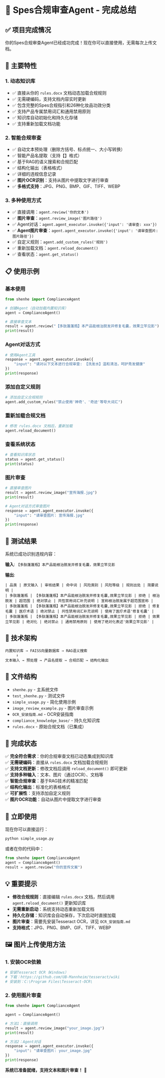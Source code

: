 # 🎉 Spes合规审查Agent - 完成总结

## ✅ 项目完成情况

你的Spes合规审查Agent已经成功完成！现在你可以直接使用，无需每次上传文档。

## 🚀 主要特性

### 1. **动态知识库**
- ✅ 直接从你的 `rules.docx` 文档动态加载合规规则
- ✅ 无需硬编码，支持文档内容实时更新
- ✅ 包含完整的Spes合规指引和26种化妆品功效分类
- ✅ 支持产品专属禁用词汇和通用禁用原则
- ✅ 知识库自动初始化和持久化存储
- ✅ 支持重新加载文档功能

### 2. **智能合规审查**
- ✅ 自动文本预处理（删除方括号、标点统一、大小写转换）
- ✅ 智能产品名提取（支持【】格式）
- ✅ 基于RAG的语义搜索和合规匹配
- ✅ 结构化输出（表格格式）
- ✅ 详细的违规信息记录
- ✅ **图片OCR识别**：支持从图片中提取文字进行审查
- ✅ **多格式支持**：JPG、PNG、BMP、GIF、TIFF、WEBP

### 3. **多种使用方式**
- ✅ 直接调用：`agent.review('你的文本')`
- ✅ **图片审查**：`agent.review_image('图片路径')`
- ✅ Agent对话：`agent.agent_executor.invoke({'input': '请审查: xxx'})`
- ✅ **Agent图片审查**：`agent.agent_executor.invoke({'input': '请审查图片: 图片路径'})`
- ✅ 自定义规则：`agent.add_custom_rules('规则')`
- ✅ 重新加载文档：`agent.reload_document()`
- ✅ 查看状态：`agent.get_status()`

## 📋 使用示例

### 基本使用
```python
from shenhe import ComplianceAgent

# 创建Agent（自动加载内置知识库）
agent = ComplianceAgent()

# 直接审查文本
result = agent.review("【多肽蓬蓬瓶】本产品能根治脱发并修复毛囊，效果立竿见影")
print(result)
```

### Agent对话方式
```python
# 使用Agent工具
response = agent.agent_executor.invoke({
    "input": "请对以下文本进行合规审查: 【洗发水】温和清洁，呵护秀发健康"
})
print(response)
```

### 添加自定义规则
```python
# 添加自定义合规规则
agent.add_custom_rules("禁止使用'神奇'、'奇迹'等夸大词汇")
```

### 重新加载合规文档
```python
# 修改 rules.docx 文档后，重新加载
agent.reload_document()
```

### 查看系统状态
```python
# 查看知识库状态
status = agent.get_status()
print(status)
```

### 图片审查
```python
# 直接审查图片
result = agent.review_image("宣传海报.jpg")
print(result)

# Agent对话方式审查图片
response = agent.agent_executor.invoke({
    "input": "请审查图片: 宣传海报.jpg"
})
print(response)
```

## 🎯 测试结果

系统已成功识别违规内容：

**输入**: `【多肽蓬蓬瓶】本产品能根治脱发并修复毛囊，效果立竿见影`

**输出**:
```
| 品类 | 原文输入 | 审核结果 | 命中词 | 风险类别 | 风险等级 | 规则出处 | 简要说明 |
| 多肽蓬蓬瓶 | 【多肽蓬蓬瓶】本产品能根治脱发并修复毛囊,效果立竿见影 | 拒绝 | 根治脱发 | 超范围 | 绝对禁止 | 共性禁用词汇补充说明 | 宣称根治脱发属于超范围宣称 |
| 多肽蓬蓬瓶 | 【多肽蓬蓬瓶】本产品能根治脱发并修复毛囊,效果立竿见影 | 拒绝 | 修复毛囊 | 医疗术语 | 绝对禁止 | 共性禁用词汇补充说明 | 使用了医疗术语'修复毛囊' |
| 多肽蓬蓬瓶 | 【多肽蓬蓬瓶】本产品能根治脱发并修复毛囊,效果立竿见影 | 拒绝 | 效果立竿见影 | 绝对化 | 绝对禁止 | 通用禁用原则 | 使用了绝对化表述'效果立竿见影' |
```

## 🔧 技术架构

```
内置知识库 → FAISS向量数据库 → RAG语义搜索
     ↓
文本输入 → 预处理 → 产品名提取 → 合规匹配 → 结构化输出
```

## 📁 文件结构

- `shenhe.py` - 主系统文件
- `test_shenhe.py` - 测试文件
- `simple_usage.py` - 简化使用示例
- `image_review_example.py` - 图片审查示例
- `OCR_安装指南.md` - OCR安装指南
- `compliance_knowledge_base/` - 持久化知识库
- `rules.docx` - 原始合规文档（已集成）

## 🎉 完成状态

✅ **完全符合需求**：你的合规审查文档已动态集成到知识库  
✅ **无需硬编码**：直接从 `rules.docx` 文档加载合规规则  
✅ **支持文档更新**：修改文档后调用 `reload_document()` 即可更新  
✅ **支持多种输入**：文本、图片（通过OCR）、文档等  
✅ **智能合规审查**：基于RAG技术的精准匹配  
✅ **结构化输出**：标准化的表格格式  
✅ **可扩展性**：支持添加自定义规则  
✅ **图片OCR功能**：自动从图片中提取文字进行审查  

## 🚀 立即使用

现在你可以直接运行：

```bash
python simple_usage.py
```

或者在你的代码中：

```python
from shenhe import ComplianceAgent
agent = ComplianceAgent()
result = agent.review("你的宣传文案")
```

## 💡 重要提示

- **修改合规规则**：直接编辑 `rules.docx` 文档，然后调用 `agent.reload_document()` 更新知识库
- **无需重新启动**：系统支持动态重新加载文档
- **持久化存储**：知识库会自动保存，下次启动时直接加载
- **图片审查**：需要先安装Tesseract OCR，详见 `OCR_安装指南.md`
- **支持格式**：JPG、PNG、BMP、GIF、TIFF、WEBP

## 🖼️ 图片上传使用方法

### 1. 安装OCR依赖
```bash
# 安装Tesseract OCR（Windows）
# 下载：https://github.com/UB-Mannheim/tesseract/wiki
# 安装到：C:\Program Files\Tesseract-OCR\
```

### 2. 使用图片审查
```python
from shenhe import ComplianceAgent

agent = ComplianceAgent()

# 方法1：直接调用
result = agent.review_image("your_image.jpg")
print(result)

# 方法2：Agent对话
response = agent.agent_executor.invoke({
    "input": "请审查图片: your_image.jpg"
})
print(response)
```

**系统已准备就绪，支持文本和图片审查！** 🎊

